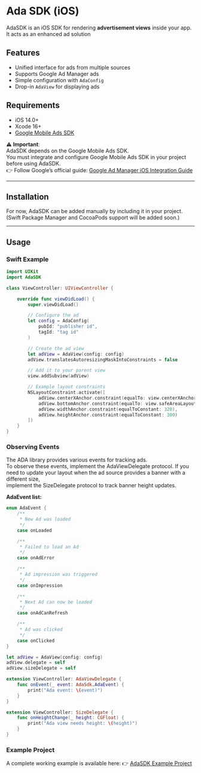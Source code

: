 # Ada SDK (iOS)

AdaSDK is an iOS SDK for rendering **advertisement views** inside your app.  
It acts as an enhanced ad solution

## Features

- Unified interface for ads from multiple sources
- Supports Google Ad Manager ads
- Simple configuration with `AdaConfig`
- Drop-in `AdaView` for displaying ads


## Requirements

- iOS 14.0+
- Xcode 16+
- [Google Mobile Ads SDK](https://developers.google.com/ad-manager/mobile-ads-sdk/ios/quick-start)  

⚠️ **Important**:  
AdaSDK depends on the Google Mobile Ads SDK.  
You must integrate and configure Google Mobile Ads SDK in your project before using AdaSDK.  
👉 Follow Google’s official guide: [Google Ad Manager iOS Integration Guide](https://developers.google.com/ad-manager/mobile-ads-sdk/ios/quick-start)

---

## Installation

For now, AdaSDK can be added manually by including it in your project.  
(Swift Package Manager and CocoaPods support will be added soon.)

---

## Usage

### Swift Example

```swift
import UIKit
import AdaSDK

class ViewController: UIViewController {

    override func viewDidLoad() {
        super.viewDidLoad()

        // Configure the ad
        let config = AdaConfig(
            pubId: "publisher id",
            tagId: "tag id"
        )

        // Create the ad view
        let adView = AdaView(config: config)
        adView.translatesAutoresizingMaskIntoConstraints = false

        // Add it to your parent view
        view.addSubview(adView)

        // Example layout constraints
        NSLayoutConstraint.activate([
            adView.centerXAnchor.constraint(equalTo: view.centerXAnchor),
            adView.bottomAnchor.constraint(equalTo: view.safeAreaLayoutGuide.bottomAnchor),
            adView.widthAnchor.constraint(equalToConstant: 320),
            adView.heightAnchor.constraint(equalToConstant: 300)
        ])
    }
}
```

### Observing Events

The ADA library provides various events for tracking ads.  
To observe these events, implement the AdaViewDelegate protocol. 
If you need to update your layout when the ad source provides a banner with a different size,  
implement the SizeDelegate protocol to track banner height updates.

**AdaEvent list:**
```swift
enum AdaEvent {
    /**
     * New Ad was loaded
     */
    case onLoaded

    /**
     * Failed to load an Ad
     */
    case onAdError

    /**
     * Ad impression was triggered
     */
    case onImpression

    /**
     * Next Ad can now be loaded
     */
    case onAdCanRefresh

    /**
     * Ad was clicked
     */
    case onClicked
}
```

```swift
let adView = AdaView(config: config)
adView.delegate = self
adView.sizeDelegate = self

extension ViewController: AdaViewDelegate {
    func onEvent(_ event: AdaSdk.AdaEvent) {
        print("Ada event: \(event)")
    }
}

extension ViewController: SizeDelegate {
    func onHeightChange(_ height: CGFloat) {
        print("Ada view needs height: \(height)")
    }
}
```


### Example Project

A complete working example is available here:
👉 [AdaSDK Example Project](https://github.com/Aniview/ada-ios-example)
